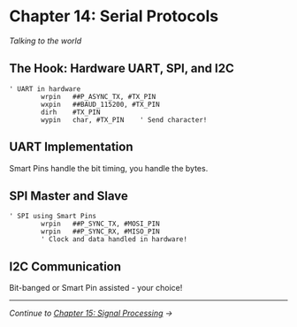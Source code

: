 # Chapter 14: Serial Protocols

*Talking to the world*

## The Hook: Hardware UART, SPI, and I2C

```pasm2
' UART in hardware
        wrpin   ##P_ASYNC_TX, #TX_PIN
        wxpin   ##BAUD_115200, #TX_PIN
        dirh    #TX_PIN
        wypin   char, #TX_PIN    ' Send character!
```

## UART Implementation

Smart Pins handle the bit timing, you handle the bytes.

## SPI Master and Slave

```pasm2
' SPI using Smart Pins
        wrpin   ##P_SYNC_TX, #MOSI_PIN
        wrpin   ##P_SYNC_RX, #MISO_PIN
        ' Clock and data handled in hardware!
```

## I2C Communication

Bit-banged or Smart Pin assisted - your choice!

---

*Continue to [Chapter 15: Signal Processing](15-signal-processing.md) →*